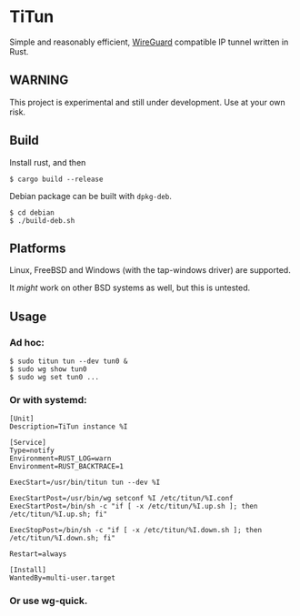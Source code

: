 # TiTun

Simple and reasonably efficient, [WireGuard](https://www.wireguard.com/)
compatible IP tunnel written in Rust.

## WARNING

This project is experimental and still under development. Use at your own risk.

## Build

Install rust, and then

```
$ cargo build --release
```

Debian package can be built with `dpkg-deb`.

```
$ cd debian
$ ./build-deb.sh
```

## Platforms

Linux, FreeBSD and Windows (with the tap-windows driver) are supported.

It *might* work on other BSD systems as well, but this is untested.

## Usage

### Ad hoc:

```
$ sudo titun tun --dev tun0 &
$ sudo wg show tun0
$ sudo wg set tun0 ...
```

### Or with systemd:

```systemd
[Unit]
Description=TiTun instance %I

[Service]
Type=notify
Environment=RUST_LOG=warn
Environment=RUST_BACKTRACE=1

ExecStart=/usr/bin/titun tun --dev %I

ExecStartPost=/usr/bin/wg setconf %I /etc/titun/%I.conf
ExecStartPost=/bin/sh -c "if [ -x /etc/titun/%I.up.sh ]; then /etc/titun/%I.up.sh; fi"

ExecStopPost=/bin/sh -c "if [ -x /etc/titun/%I.down.sh ]; then /etc/titun/%I.down.sh; fi"

Restart=always

[Install]
WantedBy=multi-user.target
```

### Or use wg-quick.

